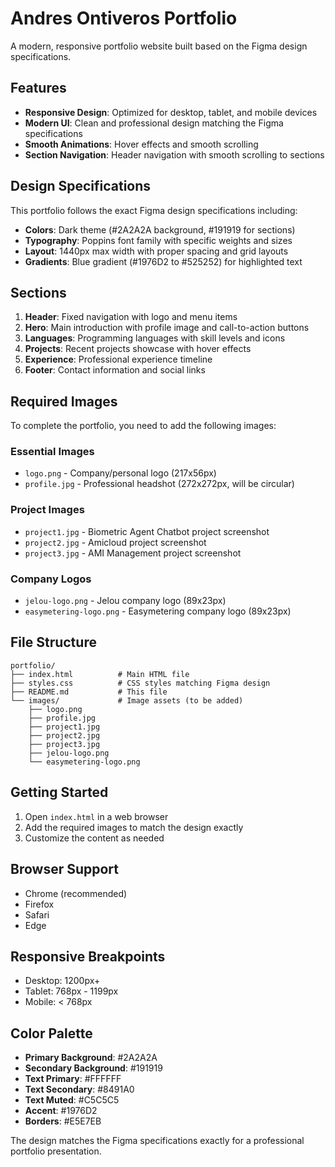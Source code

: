 # Andres Ontiveros Portfolio

A modern, responsive portfolio website built based on the Figma design specifications.

## Features

- **Responsive Design**: Optimized for desktop, tablet, and mobile devices
- **Modern UI**: Clean and professional design matching the Figma specifications
- **Smooth Animations**: Hover effects and smooth scrolling
- **Section Navigation**: Header navigation with smooth scrolling to sections

## Design Specifications

This portfolio follows the exact Figma design specifications including:

- **Colors**: Dark theme (#2A2A2A background, #191919 for sections)
- **Typography**: Poppins font family with specific weights and sizes
- **Layout**: 1440px max width with proper spacing and grid layouts
- **Gradients**: Blue gradient (#1976D2 to #525252) for highlighted text

## Sections

1. **Header**: Fixed navigation with logo and menu items
2. **Hero**: Main introduction with profile image and call-to-action buttons
3. **Languages**: Programming languages with skill levels and icons
4. **Projects**: Recent projects showcase with hover effects
5. **Experience**: Professional experience timeline
6. **Footer**: Contact information and social links

## Required Images

To complete the portfolio, you need to add the following images:

### Essential Images

- `logo.png` - Company/personal logo (217x56px)
- `profile.jpg` - Professional headshot (272x272px, will be circular)

### Project Images

- `project1.jpg` - Biometric Agent Chatbot project screenshot
- `project2.jpg` - Amicloud project screenshot
- `project3.jpg` - AMI Management project screenshot

### Company Logos

- `jelou-logo.png` - Jelou company logo (89x23px)
- `easymetering-logo.png` - Easymetering company logo (89x23px)

## File Structure

```
portfolio/
├── index.html          # Main HTML file
├── styles.css          # CSS styles matching Figma design
├── README.md           # This file
└── images/             # Image assets (to be added)
    ├── logo.png
    ├── profile.jpg
    ├── project1.jpg
    ├── project2.jpg
    ├── project3.jpg
    ├── jelou-logo.png
    └── easymetering-logo.png
```

## Getting Started

1. Open `index.html` in a web browser
2. Add the required images to match the design exactly
3. Customize the content as needed

## Browser Support

- Chrome (recommended)
- Firefox
- Safari
- Edge

## Responsive Breakpoints

- Desktop: 1200px+
- Tablet: 768px - 1199px
- Mobile: < 768px

## Color Palette

- **Primary Background**: #2A2A2A
- **Secondary Background**: #191919
- **Text Primary**: #FFFFFF
- **Text Secondary**: #8491A0
- **Text Muted**: #C5C5C5
- **Accent**: #1976D2
- **Borders**: #E5E7EB

The design matches the Figma specifications exactly for a professional portfolio presentation.

